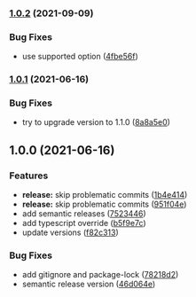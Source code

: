 ### [1.0.2](https://github.com/mixmaxhq/prettier-config/compare/v1.0.1...v1.0.2) (2021-09-09)


### Bug Fixes

* use supported option ([4fbe56f](https://github.com/mixmaxhq/prettier-config/commit/4fbe56f8f0f61def94f869765e3fc56b8e25a789))

### [1.0.1](https://github.com/mixmaxhq/prettier-config/compare/v1.0.0...v1.0.1) (2021-06-16)


### Bug Fixes

* try to upgrade version to 1.1.0 ([8a8a5e0](https://github.com/mixmaxhq/prettier-config/commit/8a8a5e0f7bfc4cacfe7301ec84c313549db37861))

## 1.0.0 (2021-06-16)


### Features

* **release:** skip problematic commits ([1b4e414](https://github.com/mixmaxhq/prettier-config/commit/1b4e414d4f9b7b63a1217e30dc8106715983e56c))
* **release:** skip problematic commits ([951f04e](https://github.com/mixmaxhq/prettier-config/commit/951f04e5c0550b1c093fec2414facf6085c64175))
* add semantic releases ([7523446](https://github.com/mixmaxhq/prettier-config/commit/75234461c86af0ca4a67ee0e19218e9ed098ca58))
* add typescript override ([b5f9e7c](https://github.com/mixmaxhq/prettier-config/commit/b5f9e7c6519388cf9ed0011f77e947bcce86dc0e))
* update versions ([f82c313](https://github.com/mixmaxhq/prettier-config/commit/f82c313a607b421fc9be8f2e2574ef059054bf18))


### Bug Fixes

* add gitignore and package-lock ([78218d2](https://github.com/mixmaxhq/prettier-config/commit/78218d21fa158a57e46ddeda86e371e3a13bf779))
* semantic release version ([46d064e](https://github.com/mixmaxhq/prettier-config/commit/46d064e21386943469d4645d99d3a5ff20616c3b))
